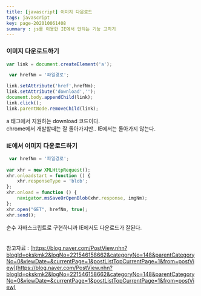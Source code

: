 ```yaml
---
title: [javascript] 이미지 다운로드
tags: javascript
key: page-202010061408
summary : js를 이용한 IE에서 안되는 기능 고치기
---
```


### 이미지 다운로드하기
```javascript
var link = document.createElement('a');

 var hrefNm = '파일경로';

link.setAttribute('href',hrefNm);
link.setAttribute('download','');
document.body.appendChild(link);
link.click();
link.parentNode.removeChild(link);
```
a 태그에서 지원하는 download 코드이다. <br/>
chrome에서 개발할때는 잘 돌아가지만.. IE에서는 돌아가지 않는다.

### IE에서 이미지 다운로드하기

```javascript
 var hrefNm = '파일경로';
	
var xhr = new XMLHttpRequest();
xhr.onloadstart = function () {
	xhr.responseType = 'blob';
};
xhr.onload = function () {
	navigator.msSaveOrOpenBlob(xhr.response, imgNm);
};
xhr.open("GET", hrefNm, true);
xhr.send();
```
순수 자바스크립트로 구현하니까 IE에서도 다운로드가 잘된다.  <br/>
<br/>
<br/>
참고자료 : [https://blog.naver.com/PostView.nhn?blogId=okskmk2&logNo=221546158662&categoryNo=148&parentCategoryNo=0&viewDate=&currentPage=1&postListTopCurrentPage=1&from=postView](https://blog.naver.com/PostView.nhn?blogId=okskmk2&logNo=221546158662&categoryNo=148&parentCategoryNo=0&viewDate=&currentPage=1&postListTopCurrentPage=1&from=postView)
<br/>
<br/>
<br/>
